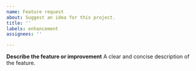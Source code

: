 ```yaml
---
name: Feature request
about: Suggest an idea for this project.
title: ''
labels: enhancement
assignees: ''

---
```


**Describe the feature or improvement**
A clear and concise description of the feature.
